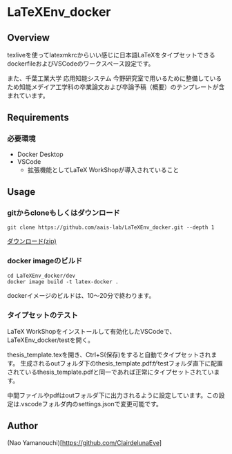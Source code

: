 # LaTeXEnv_docker

## Overview
texliveを使ってlatexmkrcからいい感じに日本語LaTeXをタイプセットできるdockerfileおよびVSCodeのワークスペース設定です。

また、千葉工業大学 応用知能システム 今野研究室で用いるために整備しているため知能メデイア工学科の卒業論文および卒論予稿（概要）のテンプレートが含まれています。

## Requirements
### 必要環境
- Docker Desktop
- VSCode
    - 拡張機能としてLaTeX WorkShopが導入されていること

## Usage
### gitからcloneもしくはダウンロード
```
git clone https://github.com/aais-lab/LaTeXEnv_docker.git --depth 1
```

[ダウンロード(zip)](https://github.com/aais-lab/LaTeXEnv_docker/archive/refs/heads/main.zip)

### docker imageのビルド
```
cd LaTeXEnv_docker/dev
docker image build -t latex-docker .
```

dockerイメージのビルドは、10〜20分で終わります。

### タイプセットのテスト
LaTeX WorkShopをインストールして有効化したVSCodeで、LaTeXEnv_docker/testを開く。

thesis_template.texを開き、Ctrl+S(保存)をすると自動でタイプセットされます。
生成されるoutフォルダ下のthesis_template.pdfがtestフォルダ直下に配置されているthesis_template.pdfと同一であれば正常にタイプセットされています。

中間ファイルやpdfはoutフォルダ下に出力されるように設定しています。この設定は.vscodeフォルダ内のsettings.jsonで変更可能です。

## Author
(Nao Yamanouchi)[https://github.com/ClairdelunaEve]
